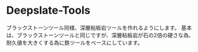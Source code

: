 # Deepslate-Tools
ブラックストーンツール同様、深層粘板岩ツールを作れるようにします。
基本は、ブラックストーンツールと同じですが、深層粘板岩が石の2倍の硬さな為、耐久値を大きくする為に鉄ツールをベースにしています。
